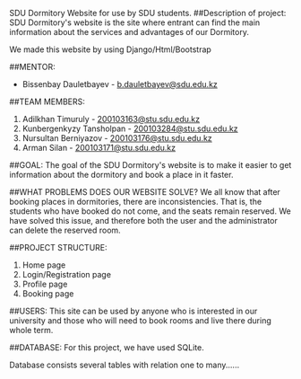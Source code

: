 SDU Dormitory
Website for use by SDU students.
##Description of project:
SDU Dormitory's website is the site where entrant can find the main information 
about the services and advantages of our Dormitory. 

We made this website by using Django/Html/Bootstrap

##MENTOR:
- Bissenbay Dauletbayev - b.dauletbayev@sdu.edu.kz

##TEAM MEMBERS: 
1) Adilkhan Timuruly - 200103163@stu.sdu.edu.kz
2) Kunbergenkyzy Tansholpan - 200103284@stu.sdu.edu.kz
3) Nursultan Berniyazov - 200103176@stu.sdu.edu.kz
4) Arman Silan - 200103171@stu.sdu.edu.kz

##GOAL:
The goal of the SDU Dormitory's website is to make it easier to get information 
about the dormitory and book a place in it faster.

##WHAT PROBLEMS DOES OUR WEBSITE SOLVE?
We all know that after booking places in dormitories, there are inconsistencies. 
That is, the students who have booked do not come, and the seats remain reserved. 
We have solved this issue, and therefore both the user and the administrator 
can delete the reserved room.

##PROJECT STRUCTURE:
1) Home page
2) Login/Registration page
3) Profile page
4) Booking page

##USERS:
This site can be used by anyone who is interested in our university and those who
will need to book rooms and live there during whole term.

##DATABASE:
For this project, we have used SQLite.

Database consists several tables with relation one to many......
